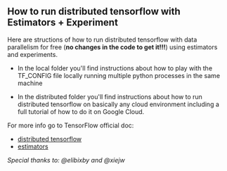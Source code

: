 ## How to run distributed tensorflow with Estimators + Experiment

Here are structions of how to run distributed tensorflow with data parallelism
for free (**no changes in the code to get it!!!**) using estimators and experiments.

* In the local folder you'll find instructions about how to play with the
TF_CONFIG file locally running multiple python processes in the same machine

* In the distributed folder you'll find instructions about how to run
distributed tensorflow on basically any cloud environment including a full
tutorial of how to do it on Google Cloud.

For more info go to TensorFlow official doc:
  * [distributed tensorflow](https://www.tensorflow.org/deploy/distributed)
  * [estimators](https://www.tensorflow.org/extend/estimators)

*Special thanks to: @elibixby and @xiejw*
